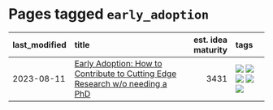 # Pages tagged `early_adoption`

|last_modified|title|est. idea maturity|tags
|:---|:---|---:|:---|
|2023-08-11|[Early Adoption: How to Contribute to Cutting Edge Research w/o needing a PhD](../early_adoption_and_fomo.md)|3431|[![](https://img.shields.io/badge/tag-autobiographical-dd597e)](../tags/autobiographical.md) [![](https://img.shields.io/badge/tag-career_advice-8fb3d)](../tags/career_advice.md) [![](https://img.shields.io/badge/tag-early_adoption-8a140)](../tags/early_adoption.md) [![](https://img.shields.io/badge/tag-mentoring-83cbca)](../tags/mentoring.md) [![](https://img.shields.io/badge/tag-reddit-e33481)](../tags/reddit.md)|